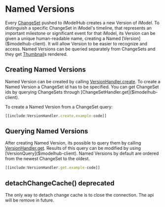# Named Versions

Every [ChangeSet]($imodelhub-client) pushed to iModelHub creates a new Version of iModel. To distinguish a specific ChangeSet in iModel's timeline, that represents an important milestone or significant event for that iModel, its Version can be given a unique human-readable name, creating a Named [Version]($imodelhub-client). It will allow Version to be easier to recognize and access. Named Versions can be queried separately from ChangeSets and they get [Thumbnail]($imodelhub-client)s rendered.

## Creating Named Versions

Named Version can be created by calling [VersionHandler.create]($imodelhub-client). To create a Named Version a ChangeSet id has to be specified. You can get ChangeSet ids by querying ChangeSets through [ChangeSetHandler.get]($imodelhub-client).

To create a Named Version from a ChangeSet query:

``` ts
[[include:VersionHandler.create.example-code]]
```

## Querying Named Versions

After creating Named Version, its possible to query them by calling [VersionHandler.get]($imodelhub-client). Results of this query can be modified by using [VersionQuery]($imodelhub-client). Named Versions by default are ordered from the newest ChangeSet to the oldest.

``` ts
[[include:VersionHandler.get.example-code]]
```

## detachChangeCache() deprecated

The only way to detach change cache is to close the connection. The api will be remove in future.
